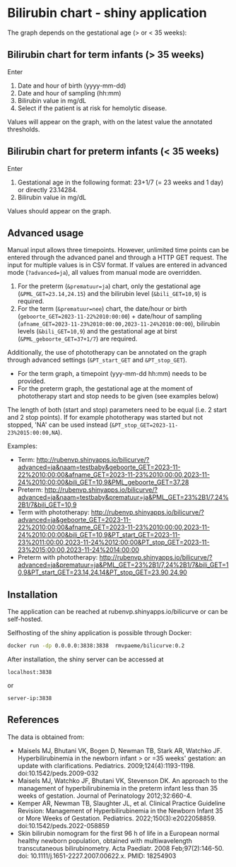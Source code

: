 # Bilirubin chart - shiny application

The graph depends on the gestational age (> or < 35 weeks):

## Bilirubin chart for term infants (> 35 weeks)
Enter
1. Date and hour of birth (yyyy-mm-dd)
2. Date and hour of sampling (hh:mm)
3. Bilirubin value in mg/dL
4. Select if the patient is at risk for hemolytic disease. 

Values will appear on the graph, with on the latest value the annotated thresholds.

## Bilirubin chart for preterm infants (< 35 weeks)
Enter
1. Gestational age in the following format: 23+1/7 (= 23 weeks and 1 day) or directly 23.14284.
2. Bilirubin value in mg/dL

Values should appear on the graph.
   
## Advanced usage
Manual input allows three timepoints. However, unlimited time points can be entered through the advanced panel and through a HTTP GET request. The input for multiple values is in CSV format. If values are entered in advanced mode (`?advanced=ja`), all values from manual mode are overridden.

1. For the preterm (`&prematuur=ja`) chart, only the gestational age (`&PML_GET=23.14,24.15`) and the bilirubin level (`&bili_GET=10,9`) is required.
2. For the term (`&prematuur=nee`) chart, the date/hour or birth (`geboorte_GET=2023-11-22%2010:00:00`) + date/hour of sampling (`afname_GET=2023-11-23%2010:00:00,2023-11-24%2010:00:00`), bilirubin levels (`&bili_GET=10,9`) and the gestational age at birst (`&PML_geboorte_GET=37+1/7`) are required.

Additionally, the use of phototherapy can be annotated on the graph through advanced settings (`&PT_start_GET` and `&PT_stop_GET`). 
- For the term graph, a timepoint (yyy-mm-dd hh:mm) needs to be provided. 
- For the preterm graph, the gestational age at the moment of phototherapy start and stop needs to be given (see examples below) 

The length of both (start and stop) parameters need to be equal (i.e. 2 start and 2 stop points). If for example phototherapy was started but not stopped, 'NA' can be used instead (`&PT_stop_GET=2023-11-23%2015:00:00,NA`). 

Examples:
- Term: http://rubenvp.shinyapps.io/bilicurve/?advanced=ja&naam=testbaby&geboorte_GET=2023-11-22%2010:00:00&afname_GET=2023-11-23%2010:00:00,2023-11-24%2010:00:00&bili_GET=10,9&PML_geboorte_GET=37.28
- Preterm: http://rubenvp.shinyapps.io/bilicurve/?advanced=ja&naam=testbaby&prematuur=ja&PML_GET=23%2B1/7,24%2B1/7&bili_GET=10,9
- Term with phototherapy:  http://rubenvp.shinyapps.io/bilicurve/?advanced=ja&geboorte_GET=2023-11-22%2010:00:00&afname_GET=2023-11-23%2010:00:00,2023-11-24%2010:00:00&bili_GET=10,9&PT_start_GET=2023-11-23%2011:00:00,2023-11-24%2012:00:00&PT_stop_GET=2023-11-23%2015:00:00,2023-11-24%2014:00:00
- Preterm with phototherapy: http://rubenvp.shinyapps.io/bilicurve/?advanced=ja&prematuur=ja&PML_GET=23%2B1/7,24%2B1/7&bili_GET=10,9&PT_start_GET=23.14,24.14&PT_stop_GET=23.90,24.90


## Installation 

The application can be reached at rubenvp.shinyapps.io/bilicurve or can be self-hosted.

Selfhosting of the shiny application is possible through Docker:

```bash
docker run -dp 0.0.0.0:3838:3838  rmvpaeme/bilicurve:0.2
```

After installation, the shiny server can be accessed at

```
localhost:3838
```

or 

```
server-ip:3838
```

## References
The data is obtained from:
- Maisels MJ, Bhutani VK, Bogen D, Newman TB, Stark AR, Watchko JF. Hyperbilirubinemia in the newborn infant > or =35 weeks' gestation: an update with clarifications. Pediatrics. 2009;124(4):1193-1198. doi:10.1542/peds.2009-032 
- Maisels MJ, Watchko JF, Bhutani VK, Stevenson DK. An approach to the management of hyperbilirubinemia in the preterm infant less than 35 weeks of gestation. Journal of Perinatology 2012;32:660-4.
- Kemper AR, Newman TB, Slaughter JL, et al. Clinical Practice Guideline Revision: Management of Hyperbilirubinemia in the Newborn Infant 35 or More Weeks of Gestation. Pediatrics. 2022;150(3):e2022058859. doi:10.1542/peds.2022-058859
- Skin bilirubin nomogram for the first 96 h of life in a European normal healthy newborn population, obtained with multiwavelength transcutaneous bilirubinometry. Acta Paediatr. 2008 Feb;97(2):146-50. doi: 10.1111/j.1651-2227.2007.00622.x. PMID: 18254903
